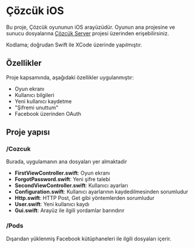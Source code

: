 # Çözcük iOS

Bu proje, Çözcük oyununun iOS arayüzüdür. Oyunun ana projesine ve sunucu dosyalarına  [Çözcük Server](https://github.com/keremkoseoglu/cozcuk-server) projesi üzerinden erişebilirsiniz.

Kodlama; doğrudan Swift ile XCode üzerinde yapılmıştır.

## Özellikler

Proje kapsamında, aşağıdaki özellikler uygulanmıştır:
- Oyun ekranı
- Kullanıcı bilgileri
- Yeni kullanıcı kaydetme
- "Şifremi unuttum"
- Facebook üzerinden OAuth

## Proje yapısı

### /Cozcuk

Burada, uygulamanın ana dosyaları yer almaktadir
- **FirstViewController.swift**: Oyun ekranı
- **ForgotPassword.swift**: Yeni şifre talebi
- **SecondViewController.swift**: Kullanıcı ayarları
- **Configuration.swift**: Kullanıcı ayarlarının kaydedilmesinden sorumludur
- **Http.swift**: HTTP Post, Get gibi yöntemlerden sorumludur
- **User.swift**: Yeni kullanıcı kaydı
- **Gui.swift**: Arayüz ile ilgili yordamlar barındırır

### /Pods

Dışarıdan yüklenmiş Facebook kütüphaneleri ile ilgili dosyaları içerir.
